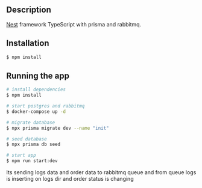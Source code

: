 ## Description

[Nest](https://github.com/nestjs/nest) framework TypeScript with prisma and rabbitmq.

## Installation

```bash
$ npm install
```

## Running the app

```bash
# install dependencies
$ npm install

# start postgres and rabbitmq
$ docker-compose up -d

# migrate database
$ npx prisma migrate dev --name "init"

# seed database
$ npx prisma db seed

# start app
$ npm run start:dev
```


Its sending logs data and order data to rabbitmq queue and from queue logs is inserting on logs dir and order status is changing